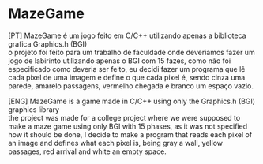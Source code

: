 # MazeGame
[PT]
MazeGame é um jogo feito em C/C++ utilizando apenas a biblioteca grafica Graphics.h (BGI)<br>
o projeto foi feito para um trabalho de faculdade onde deveriamos fazer um jogo de labirinto utilizando apenas o BGI com 15 fazes, como não foi especificado como deveria ser feito, eu decidi fazer um programa que lê cada pixel de uma imagem e define o que cada pixel é, sendo cinza uma parede, amarelo passagens, vermelho chegada e branco um espaço vazio.

[ENG]
MazeGame is a game made in C/C++ using only the Graphics.h (BGI) graphics library<br>
the project was made for a college project where we were supposed to make a maze game using only BGI with 15 phases, as it was not specified how it should be done, I decide to make a program that reads each pixel of an image and defines what each pixel is, being gray a wall, yellow passages, red arrival and white an empty space.
